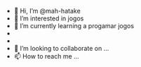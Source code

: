 - 👋 Hi, I’m @mah-hatake
- 👀 I’m interested in  jogos
- 🌱 I’m currently learning  a progamar jogos
- 
- 
- 💞️ I’m looking to collaborate on ...
- 📫 How to reach me ...

<!---
mah-hatake/mah-hatake is a ✨ special ✨ repository because its `README.md` (this file) appears on your GitHub profile.
You can click the Preview link to take a look at your changes.
--->
